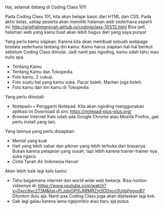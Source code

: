 Hai, selamat datang di Coding Class 101!

Pada Coding Class 101, kita akan belajar basic dari HTML dan CSS.
Pada akhir kelas, setiap peserta akan memiliki halaman web sederhana seperti ini:
http://ariefrahmansyah.github.io/codingclass-101/12.html
Bisa jadi, halaman web yang kamu buat akan lebih bagus dari yang saya punya!

Yang perlu kamu siapkan:
Karena kita akan membuat sebuah webpage biodata sederhana tentang diri kamu.
Kamu harus siapkan hal-hal berikut sebelum Coding Class dimulai.
Jadi nanti pas ngoding, kamu udah tahu mau nulis apa.
- Tentang Kamu
- Tentang Kamu dan Tokopedia
- Foto kamu. 2 cukup.
- Foto suatu hal yang kamu suka. Pacar boleh. Mantan juga boleh.
- Foto kamu dan tim kamu di Tokopedia

Yang perlu diinstall:
- Notepad++
	Pengganti Notepad. Kita akan ngoding menggunakan aplikasi ini
	Download di sini: https://notepad-plus-plus.org/
- Browser Internet
	Kalo udah ada Google Chrome atau Mozilla Firefox, gak perlu install yang lain.

Yang lainnya yang perlu disiapkan:
- Mental yang kuat
- Hati yang lebih sabar dan pikiran yang lebih terbuka dari biasanya.
	Bukan karena pelajaran yang susah, tapi lebih karena trainer-trainer nya suka ngaco.
- Cinta Tanah Air Indonesia
	Harus!

Akan lebih baik lagi kalo kamu:
- Tahu bagaimana internet dan world wide web bekerja.
	Bisa nonton videonya di: https://www.youtube.com/watch?v=Dxcc6ycZ73M&list=PLzdnOPI1iJNfMRZm5DDxco3UdsFegvuB7
	Ditonton dulu aja. Nanti pas Coding Class juga akan dijelaskan lagi kok.
- Gak lagi galau karena lama ngejomblo atau baru aja putus
